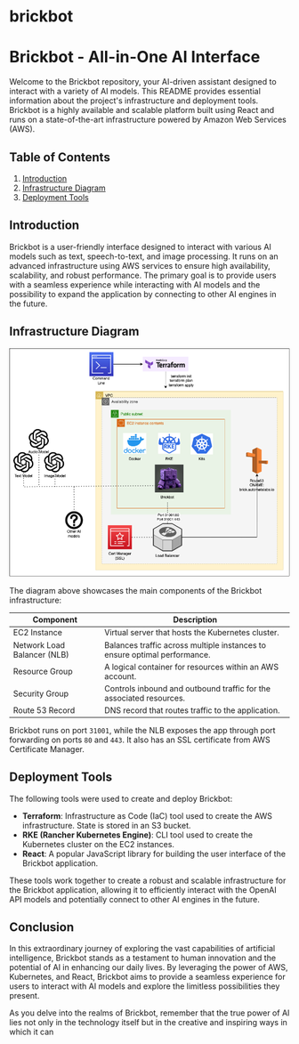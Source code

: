 # brickbot

# Brickbot - All-in-One AI Interface

Welcome to the Brickbot repository, your AI-driven assistant designed to interact with a variety of AI models. This README provides essential information about the project's infrastructure and deployment tools. Brickbot is a highly available and scalable platform built using React and runs on a state-of-the-art infrastructure powered by Amazon Web Services (AWS).

## Table of Contents

1. [Introduction](#introduction)
2. [Infrastructure Diagram](#infrastructure-diagram)
3. [Deployment Tools](#deployment-tools)

## Introduction

Brickbot is a user-friendly interface designed to interact with various AI models such as text, speech-to-text, and image processing. It runs on an advanced infrastructure using AWS services to ensure high availability, scalability, and robust performance. The primary goal is to provide users with a seamless experience while interacting with AI models and the possibility to expand the application by connecting to other AI engines in the future.

## Infrastructure Diagram

![Infra Diagram](brickbot-infra.png)

The diagram above showcases the main components of the Brickbot infrastructure:

| Component                | Description                                                |
|--------------------------|------------------------------------------------------------|
| EC2 Instance             | Virtual server that hosts the Kubernetes cluster.         |
| Network Load Balancer (NLB) | Balances traffic across multiple instances to ensure optimal performance. |
| Resource Group           | A logical container for resources within an AWS account.  |
| Security Group           | Controls inbound and outbound traffic for the associated resources. |
| Route 53 Record          | DNS record that routes traffic to the application.        |


Brickbot runs on port `31001`, while the NLB exposes the app through port forwarding on ports `80` and `443`. It also has an SSL certificate from AWS Certificate Manager.

## Deployment Tools

The following tools were used to create and deploy Brickbot:

- **Terraform**: Infrastructure as Code (IaC) tool used to create the AWS infrastructure. State is stored in an S3 bucket.
- **RKE (Rancher Kubernetes Engine)**: CLI tool used to create the Kubernetes cluster on the EC2 instances.
- **React**: A popular JavaScript library for building the user interface of the Brickbot application.

These tools work together to create a robust and scalable infrastructure for the Brickbot application, allowing it to efficiently interact with the OpenAI API models and potentially connect to other AI engines in the future.

## Conclusion

In this extraordinary journey of exploring the vast capabilities of artificial intelligence, Brickbot stands as a testament to human innovation and the potential of AI in enhancing our daily lives. By leveraging the power of AWS, Kubernetes, and React, Brickbot aims to provide a seamless experience for users to interact with AI models and explore the limitless possibilities they present.

As you delve into the realms of Brickbot, remember that the true power of AI lies not only in the technology itself but in the creative and inspiring ways in which it can
